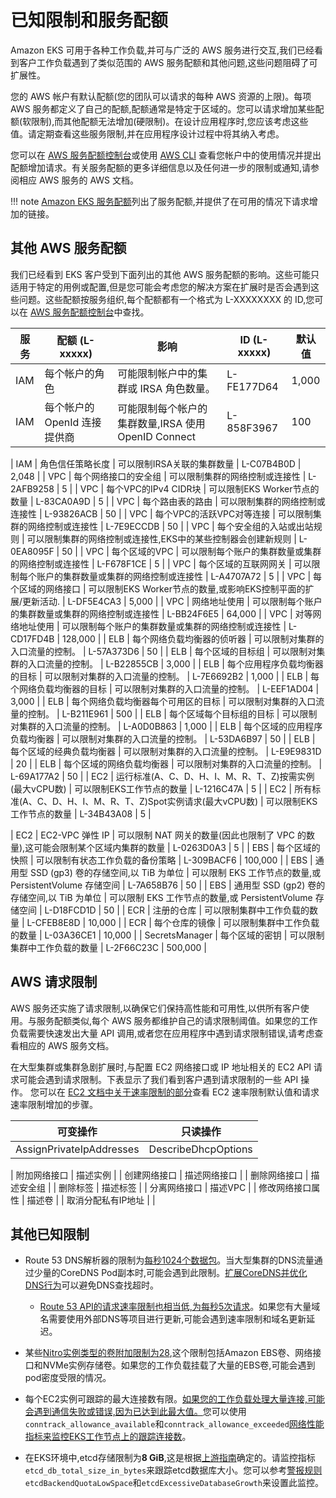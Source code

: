 
# 已知限制和服务配额
Amazon EKS 可用于各种工作负载,并可与广泛的 AWS 服务进行交互,我们已经看到客户工作负载遇到了类似范围的 AWS 服务配额和其他问题,这些问题阻碍了可扩展性。

您的 AWS 帐户有默认配额(您的团队可以请求的每种 AWS 资源的上限)。每项 AWS 服务都定义了自己的配额,配额通常是特定于区域的。您可以请求增加某些配额(软限制),而其他配额无法增加(硬限制)。在设计应用程序时,您应该考虑这些值。请定期查看这些服务限制,并在应用程序设计过程中将其纳入考虑。

您可以在 [AWS 服务配额控制台](https://docs.aws.amazon.com/AWSEC2/latest/UserGuide/ec2-resource-limits.html#request-increase)或使用 [AWS CLI](https://repost.aws/knowledge-center/request-service-quota-increase-cli) 查看您帐户中的使用情况并提出配额增加请求。有关服务配额的更多详细信息以及任何进一步的限制或通知,请参阅相应 AWS 服务的 AWS 文档。

!!! note
    [Amazon EKS 服务配额](https://docs.aws.amazon.com/eks/latest/userguide/service-quotas.html)列出了服务配额,并提供了在可用的情况下请求增加的链接。

## 其他 AWS 服务配额
我们已经看到 EKS 客户受到下面列出的其他 AWS 服务配额的影响。这些可能只适用于特定的用例或配置,但是您可能会考虑您的解决方案在扩展时是否会遇到这些问题。这些配额按服务组织,每个配额都有一个格式为 L-XXXXXXXX 的 ID,您可以在 [AWS 服务配额控制台](https://docs.aws.amazon.com/AWSEC2/latest/UserGuide/ec2-resource-limits.html#request-increase)中查找。

| 服务 | 配额 (L-xxxxx) | **影响** | **ID (L-xxxxx)** | 默认值 |
| ---- | -------------- | --------- | ---------------- | ------ |
| IAM  | 每个帐户的角色  | 可能限制帐户中的集群或 IRSA 角色数量。 | L-FE177D64 | 1,000 |
| IAM  | 每个帐户的 OpenId 连接提供商 | 可能限制每个帐户的集群数量,IRSA 使用 OpenID Connect | L-858F3967 | 100 |

| IAM            | 角色信任策略长度                                                                   | 可以限制IRSA关联的集群数量                                        | L-C07B4B0D       | 2,048   |
| VPC            | 每个网络接口的安全组                                                      | 可以限制集群的网络控制或连接性                                           | L-2AFB9258       | 5       |
| VPC            | 每个VPC的IPv4 CIDR块                                                                   | 可以限制EKS Worker节点的数量                                                                           | L-83CA0A9D       | 5       |
| VPC            | 每个路由表的路由                                                                     | 可以限制集群的网络控制或连接性                                           | L-93826ACB       | 50      |
| VPC            | 每个VPC的活跃VPC对等连接                                                     | 可以限制集群的网络控制或连接性                                           | L-7E9ECCDB       | 50      |
| VPC            | 每个安全组的入站或出站规则                                              | 可以限制集群的网络控制或连接性,EKS中的某些控制器会创建新规则 | L-0EA8095F       | 50      |
| VPC            | 每个区域的VPC                                                                            | 可以限制每个账户的集群数量或集群的网络控制或连接性     | L-F678F1CE       | 5       |
| VPC            | 每个区域的互联网网关                                                               | 可以限制每个账户的集群数量或集群的网络控制或连接性     | L-A4707A72       | 5       |
| VPC            | 每个区域的网络接口                                                              | 可以限制EKS Worker节点的数量,或影响EKS控制平面的扩展/更新活动.                   | L-DF5E4CA3       | 5,000   |
| VPC            | 网络地址使用                                                                      | 可以限制每个账户的集群数量或集群的网络控制或连接性     | L-BB24F6E5       | 64,000  |
| VPC            | 对等网络地址使用                                                               | 可以限制每个账户的集群数量或集群的网络控制或连接性     | L-CD17FD4B       | 128,000 |
| ELB            | 每个网络负载均衡器的侦听器                                                                 | 可以限制对集群的入口流量的控制。                                                                         | L-57A373D6       | 50      |
| ELB            | 每个区域的目标组                                                                        | 可以限制对集群的入口流量的控制。                                                                         | L-B22855CB       | 3,000   |
| ELB            | 每个应用程序负载均衡器的目标                                                                | 可以限制对集群的入口流量的控制。                                                                         | L-7E6692B2       | 1,000   |
| ELB            | 每个网络负载均衡器的目标                                                                   | 可以限制对集群的入口流量的控制。                                                                         | L-EEF1AD04       | 3,000   |
| ELB            | 每个网络负载均衡器每个可用区的目标                                                             | 可以限制对集群的入口流量的控制。                                                                         | L-B211E961       | 500     |
| ELB            | 每个区域每个目标组的目标                                                                   | 可以限制对集群的入口流量的控制。                                                                         | L-A0D0B863       | 1,000   |
| ELB            | 每个区域的应用程序负载均衡器                                                                 | 可以限制对集群的入口流量的控制。                                                                         | L-53DA6B97       | 50      |
| ELB            | 每个区域的经典负载均衡器                                                                   | 可以限制对集群的入口流量的控制。                                                                         | L-E9E9831D       | 20      |
| ELB            | 每个区域的网络负载均衡器                                                                   | 可以限制对集群的入口流量的控制。                                                                         | L-69A177A2       | 50      |
| EC2            | 运行标准(A、C、D、H、I、M、R、T、Z)按需实例(最大vCPU数)                                        | 可以限制EKS工作节点的数量                                                                             | L-1216C47A       | 5       |
| EC2            | 所有标准(A、C、D、H、I、M、R、T、Z)Spot实例请求(最大vCPU数)                                    | 可以限制EKS工作节点的数量                                                                             | L-34B43A08       | 5       |

| EC2            | EC2-VPC 弹性 IP                                                                           | 可以限制 NAT 网关的数量(因此也限制了 VPC 的数量),这可能会限制某个区域内集群的数量                | L-0263D0A3       | 5       |
| EBS            | 每个区域的快照                                                                            | 可以限制有状态工作负载的备份策略                                                               | L-309BACF6       | 100,000 |
| EBS            | 通用型 SSD (gp3) 卷的存储空间,以 TiB 为单位                                               | 可以限制 EKS 工作节点的数量,或 PersistentVolume 存储空间                                       | L-7A658B76       | 50      |
| EBS            | 通用型 SSD (gp2) 卷的存储空间,以 TiB 为单位                                               | 可以限制 EKS 工作节点的数量,或 PersistentVolume 存储空间                                        | L-D18FCD1D       | 50      |
| ECR            | 注册的仓库                                                                               | 可以限制集群中工作负载的数量                                                                 | L-CFEB8E8D       | 10,000  |
| ECR            | 每个仓库的镜像                                                                           | 可以限制集群中工作负载的数量                                                                 | L-03A36CE1       | 10,000  |
| SecretsManager | 每个区域的密钥                                                                           | 可以限制集群中工作负载的数量                                                                 | L-2F66C23C       | 500,000 |


## AWS 请求限制

AWS 服务还实施了请求限制,以确保它们保持高性能和可用性,以供所有客户使用。与服务配额类似,每个 AWS 服务都维护自己的请求限制阈值。如果您的工作负载需要快速发出大量 API 调用,或者您在应用程序中遇到请求限制错误,请考虑查看相应的 AWS 服务文档。

在大型集群或集群急剧扩展时,与配置 EC2 网络接口或 IP 地址相关的 EC2 API 请求可能会遇到请求限制。下表显示了我们看到客户遇到请求限制的一些 API 操作。
您可以在 [EC2 文档中关于速率限制的部分](https://docs.aws.amazon.com/AWSEC2/latest/APIReference/throttling.html)查看 EC2 速率限制默认值和请求速率限制增加的步骤。

| 可变操作                        | 只读操作                        |
| ------------------------------- | ------------------------------- |
| AssignPrivateIpAddresses        | DescribeDhcpOptions             |

| 附加网络接口 | 描述实例 |
| 创建网络接口 | 描述网络接口 |
| 删除网络接口 | 描述安全组 |
| 删除标签 | 描述标签 |
| 分离网络接口 | 描述VPC |
| 修改网络接口属性 | 描述卷 |
| 取消分配私有IP地址 | |

## 其他已知限制

* Route 53 DNS解析器的限制为[每秒1024个数据包](https://docs.aws.amazon.com/vpc/latest/userguide/vpc-dns.html#vpc-dns-limits)。当大型集群的DNS流量通过少量的CoreDNS Pod副本时,可能会遇到此限制。[扩展CoreDNS并优化DNS行为](../cluster-services/#scale-coredns)可以避免DNS查找超时。
    * [Route 53 API的请求速率限制也相当低,为每秒5次请求](https://docs.aws.amazon.com/Route53/latest/DeveloperGuide/DNSLimitations.html#limits-api-requests)。如果您有大量域名需要使用外部DNS等项目进行更新,可能会遇到速率限制和域名更新延迟。

* 某些[Nitro实例类型的卷附加限制为28](https://docs.aws.amazon.com/AWSEC2/latest/UserGuide/volume_limits.html#instance-type-volume-limits),这个限制包括Amazon EBS卷、网络接口和NVMe实例存储卷。如果您的工作负载挂载了大量的EBS卷,可能会遇到pod密度受限的情况。

* 每个EC2实例可跟踪的最大连接数有限。[如果您的工作负载处理大量连接,可能会遇到通信失败或错误,因为已达到此最大值。](https://docs.aws.amazon.com/AWSEC2/latest/UserGuide/security-group-connection-tracking.html#connection-tracking-throttling)您可以使用`conntrack_allowance_available`和`conntrack_allowance_exceeded`[网络性能指标来监控EKS工作节点上的跟踪连接数](https://docs.aws.amazon.com/AWSEC2/latest/UserGuide/monitoring-network-performance-ena.html)。

* 在EKS环境中,etcd存储限制为**8 GiB**,这是根据[上游指南](https://etcd.io/docs/v3.5/dev-guide/limit/#storage-size-limit)确定的。请监控指标`etcd_db_total_size_in_bytes`来跟踪etcd数据库大小。您可以参考[警报规则](https://github.com/etcd-io/etcd/blob/main/contrib/mixin/mixin.libsonnet#L213-L240)`etcdBackendQuotaLowSpace`和`etcdExcessiveDatabaseGrowth`来设置此监控。
